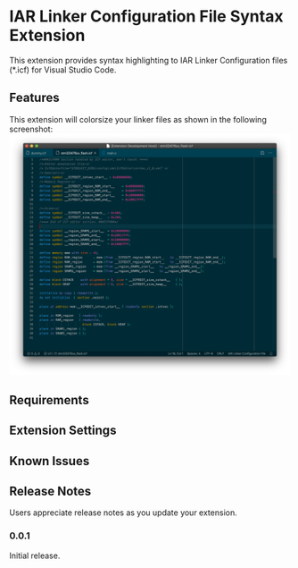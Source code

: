 # IAR Linker Configuration File Syntax Extension

This extension provides syntax highlighting to IAR Linker Configuration files
(*.icf) for Visual Studio Code.

## Features

This extension will colorsize your linker files as shown in the following screenshot:
![feature X](https://raw.githubusercontent.com/glegrain/vscode-icf-syntax/master/images/screenshot.png)

## Requirements


## Extension Settings


## Known Issues


## Release Notes

Users appreciate release notes as you update your extension.

### 0.0.1

Initial release.
